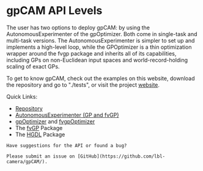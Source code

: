 # gpCAM API Levels

The user has two options to deploy gpCAM: by using the AutonomousExperimenter of the gpOptimizer.
Both come in single-task and multi-task versions. The AutonomousExperimenter is simpler to set up and implements a high-level
loop, while the GPOptimizer is a thin optimization wrapper around the fvgp package and inherits all of its capabilities, including
GPs on non-Euclidean input spaces and world-record-holding scaling of exact GPs.

To get to know gpCAM, check out the examples on this website, download the repository and go to "./tests", or visit the project [website](https://gpcam.lbl.gov/).


Quick Links:

- [Repository](https://github.com/lbl-camera/gpCAM/)
- [AutonomousExperimenter (GP and fvGP)](autonomous-experimenter.md)
- [gpOptimizer](gpOptimizer.md) and [fvgpOptimizer](fvgpOptimizer.md)
- The [fvGP](https://fvgp.readthedocs.io/en/latest/index.html) Package
- The [HGDL](https://hgdl.readthedocs.io/en/latest/index.html) Package

```{div} centered-heading
Have suggestions for the API or found a bug? 
```

````{div} text-center
Please submit an issue on [GitHub](https://github.com/lbl-camera/gpCAM/).
````
